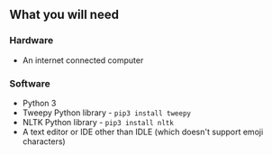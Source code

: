## What you will need

### Hardware

+ An internet connected computer

### Software

+ Python 3
+ Tweepy Python library - `pip3 install tweepy`
+ NLTK Python library - `pip3 install nltk`
+ A text editor or IDE other than IDLE (which doesn't support emoji characters)
